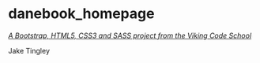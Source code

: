 # danebook_homepage

*[A Bootstrap, HTML5, CSS3 and SASS project from the Viking Code School](http://www.vikingcodeschool.com)*

Jake Tingley